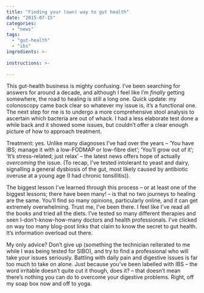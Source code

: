 ```yaml
---
title: "Finding your (own) way to gut health"
date: "2015-07-15"
categories: 
  - "news"
tags: 
  - "gut-health"
  - "ibs"
ingredients: >-
  
instructions: >-
  
---
```

This gut-health business is mighty confusing. I’ve been searching for answers for around a decade, and although I feel like I’m _finally_ getting somewhere, the road to healing is still a long one. Quick update: my colonoscopy came back clear so whatever my issue is, it’s a functional one. The next step for me is to undergo a more comprehensive stool analysis to ascertain which bacteria are out of whack. I had a less elaborate test done a while back and it showed some issues, but couldn’t offer a clear enough picture of how to approach treatment.

Treatment: yes. Unlike many diagnoses I’ve had over the years – ‘You have IBS; manage it with a low-FODMAP or low-fibre diet’; ‘You’ll grow out of it’; ‘It’s stress-related; just relax’ – the latest news offers hope of actually _overcoming_ the issue. (To recap, I’ve tested intolerant to yeast and dairy, signalling a general dysbiosis of the gut, most likely caused by antibiotic overuse at a young age (I had chronic tonsillitis)).

The biggest lesson I’ve learned through this process – or at least one of the biggest lessons; there have been many! – is that no two journeys to healing are the same. You’ll find so many opinions, particularly online, and it can get extremely overwhelming. Trust me, I’ve been there. I feel like I’ve read all the books and tried all the diets. I’ve tested so many different therapies and seen I-don’t-know-how-many doctors and health professionals. I’ve clicked on way too many blog-post links that claim to know the secret to gut health. It’s information overload out there.

My only advice? Don’t give up (something the technician reiterated to me while I was being tested for SIBO), and try to find a professional who will take your issues seriously. Battling with daily pain and digestive issues is far too much to take on alone. Just because you’ve been labelled with IBS – the word irritable doesn’t quite cut it though, does it? – that doesn’t mean there’s nothing you can do to overcome your digestive problems. Right, off my soap box now and off to yoga.
